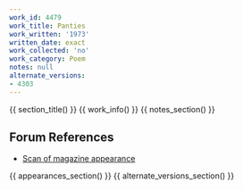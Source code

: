 ```yaml
---
work_id: 4479
work_title: Panties
work_written: '1973'
written_date: exact
work_collected: 'no'
work_category: Poem
notes: null
alternate_versions:
- 4303
---
```


{{ section_title() }}
{{ work_info() }}
{{ notes_section() }}
## Forum References
- [Scan of magazine appearance](https://bukowskiforum.com/threads/everyman-1974-a-hot-day-in-los-angeles-directions-panties-the-drunk-tank-judge-the-reading.4613/)

{{ appearances_section() }}
{{ alternate_versions_section() }}